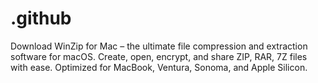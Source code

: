 # .github
Download WinZip for Mac – the ultimate file compression and extraction software for macOS. Create, open, encrypt, and share ZIP, RAR, 7Z files with ease. Optimized for MacBook, Ventura, Sonoma, and Apple Silicon.
